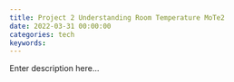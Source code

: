 ```yaml
---
title: Project 2 Understanding Room Temperature MoTe2
date: 2022-03-31 00:00:00
categories: tech
keywords:
---
```


Enter description here...
